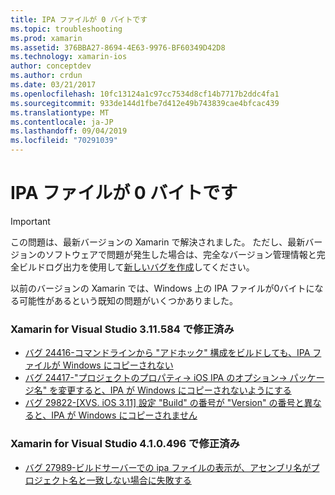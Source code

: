 ```yaml
---
title: IPA ファイルが 0 バイトです
ms.topic: troubleshooting
ms.prod: xamarin
ms.assetid: 376BBA27-8694-4E63-9976-BF60349D42D8
ms.technology: xamarin-ios
author: conceptdev
ms.author: crdun
ms.date: 03/21/2017
ms.openlocfilehash: 10fc13124a1c97cc7534d8cf14b7717b2ddc4fa1
ms.sourcegitcommit: 933de144d1fbe7d412e49b743839cae4bfcac439
ms.translationtype: MT
ms.contentlocale: ja-JP
ms.lasthandoff: 09/04/2019
ms.locfileid: "70291039"
---
```

# <a name="ipa-file-is-0-bytes"></a>IPA ファイルが 0 バイトです

> [!IMPORTANT]
> この問題は、最新バージョンの Xamarin で解決されました。 ただし、最新バージョンのソフトウェアで問題が発生した場合は、完全なバージョン管理情報と完全ビルドログ出力を使用して[新しいバグを作成](~/cross-platform/troubleshooting/questions/howto-file-bug.md)してください。



以前のバージョンの Xamarin では、Windows 上の IPA ファイルが0バイトになる可能性があるという既知の問題がいくつかありました。 

### <a name="fixed-in-xamarin-for-visual-studio-311584"></a>Xamarin for Visual Studio 3.11.584 で修正済み 
- [バグ 24416-コマンドラインから "アドホック" 構成をビルドしても、IPA ファイルが Windows にコピーされない](https://bugzilla.xamarin.com/show_bug.cgi?id=24416)
- [バグ 24417-"プロジェクトのプロパティ-> iOS IPA のオプション-> パッケージ名" を変更すると、IPA が Windows にコピーされないようにする](https://bugzilla.xamarin.com/show_bug.cgi?id=24417)
- [バグ 29822-[XVS. iOS 3.11] 設定 "Build" の番号が "Version" の番号と異なると、IPA が Windows にコピーされません](https://bugzilla.xamarin.com/show_bug.cgi?id=29822)

### <a name="fixed-in-xamarin-for-visual-studio-410496"></a>Xamarin for Visual Studio 4.1.0.496 で修正済み
- [バグ 27989-ビルドサーバーでの ipa ファイルの表示が、アセンブリ名がプロジェクト名と一致しない場合に失敗する](https://bugzilla.xamarin.com/show_bug.cgi?id=27989)

